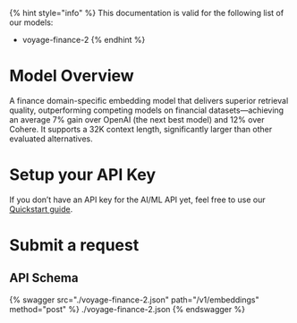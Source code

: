 [#references:start]: <> ({ "template": "openapi" })
{% hint style="info" %}
This documentation is valid for the following list of our models:
* voyage-finance-2
{% endhint %}

# Model Overview
A finance domain-specific embedding model that delivers superior retrieval quality, outperforming competing models on financial datasets—achieving an average 7% gain over OpenAI (the next best model) and 12% over Cohere. It supports a 32K context length, significantly larger than other evaluated alternatives. 

# Setup your API Key
If you don’t have an API key for the AI/ML API yet, feel free to use our [Quickstart guide](https://docs.aimlapi.com/quickstart/setting-up).

# Submit a request
## API Schema
{% swagger src="./voyage-finance-2.json" path="/v1/embeddings" method="post" %}
./voyage-finance-2.json
{% endswagger %}


[#references:end]: <> ({})
